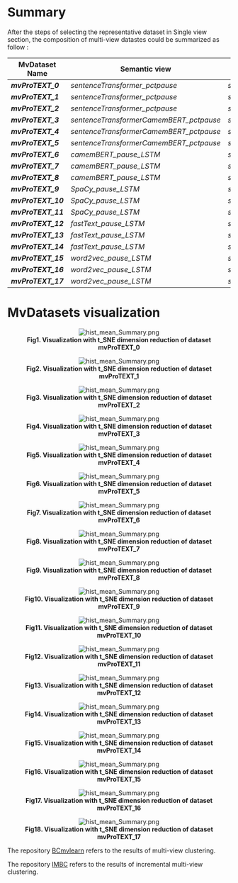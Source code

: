 # Summary
After the steps of selecting the representative dataset in Single view section, the composition of multi-view datastes could be summarized as follow :

| MvDataset Name        | Semantic view                           | Static view   | Linguistic view        |
| --------------------- | --------------------------------------- | ------------- | ---------------------- |
| **_mvProTEXT_0_**     | _sentenceTransformer_pctpause_          |  _statistic_  | _camemBERT_pause_LSTM_ |
| **_mvProTEXT_1_**     | _sentenceTransformer_pctpause_          |  _statistic_  | _fastText_pause_LSTM_  |
| **_mvProTEXT_2_**     | _sentenceTransformer_pctpause_          |  _statistic_  | _word2vec_pause_LSTM_  | 
| **_mvProTEXT_3_**     | _sentenceTransformerCamemBERT_pctpause_ |  _statistic_  | _camemBERT_pause_LSTM_ |
| **_mvProTEXT_4_**     | _sentenceTransformerCamemBERT_pctpause_ |  _statistic_  | _fastText_pause_LSTM_  |
| **_mvProTEXT_5_**     | _sentenceTransformerCamemBERT_pctpause_ |  _statistic_  | _word2vec_pause_LSTM_  | 
| **_mvProTEXT_6_**     | _camemBERT_pause_LSTM_                  |  _statistic_  | _camemBERT_pause_LSTM_ |
| **_mvProTEXT_7_**     | _camemBERT_pause_LSTM_                  |  _statistic_  | _fastText_pause_LSTM_  |
| **_mvProTEXT_8_**     | _camemBERT_pause_LSTM_                  |  _statistic_  | _word2vec_pause_LSTM_  | 
| **_mvProTEXT_9_**     | _SpaCy_pause_LSTM_                      |  _statistic_  | _camemBERT_pause_LSTM_ |
| **_mvProTEXT_10_**    | _SpaCy_pause_LSTM_                      |  _statistic_  | _fastText_pause_LSTM_  |
| **_mvProTEXT_11_**    | _SpaCy_pause_LSTM_                      |  _statistic_  | _word2vec_pause_LSTM_  | 
| **_mvProTEXT_12_**    | _fastText_pause_LSTM_                   |  _statistic_  | _camemBERT_pause_LSTM_ |
| **_mvProTEXT_13_**    | _fastText_pause_LSTM_                   |  _statistic_  | _fastText_pause_LSTM_  |
| **_mvProTEXT_14_**    | _fastText_pause_LSTM_                   |  _statistic_  | _word2vec_pause_LSTM_  | 
| **_mvProTEXT_15_**    | _word2vec_pause_LSTM_                   |  _statistic_  | _camemBERT_pause_LSTM_ |
| **_mvProTEXT_16_**    | _word2vec_pause_LSTM_                   |  _statistic_  | _fastText_pause_LSTM_  |
| **_mvProTEXT_17_**    | _word2vec_pause_LSTM_                   |  _statistic_  | _word2vec_pause_LSTM_  | 

# MvDatasets visualization

<p align="center">
  <img src="./MvDatasets_visualization/mvProTEXT_0_tSNE.png" alt="hist_mean_Summary.png">
  <br>
  <b>Fig1. Visualization with t_SNE dimension reduction of dataset mvProTEXT_0</b>
</p>

<p align="center">
  <img src="./MvDatasets_visualization/mvProTEXT_1_tSNE.png" alt="hist_mean_Summary.png">
  <br>
  <b>Fig2. Visualization with t_SNE dimension reduction of dataset mvProTEXT_1</b>
</p>

<p align="center">
  <img src="./MvDatasets_visualization/mvProTEXT_2_tSNE.png" alt="hist_mean_Summary.png">
  <br>
  <b>Fig3. Visualization with t_SNE dimension reduction of dataset mvProTEXT_2</b>
</p>

<p align="center">
  <img src="./MvDatasets_visualization/mvProTEXT_3_tSNE.png" alt="hist_mean_Summary.png">
  <br>
  <b>Fig4. Visualization with t_SNE dimension reduction of dataset mvProTEXT_3</b>
</p>

<p align="center">
  <img src="./MvDatasets_visualization/mvProTEXT_4_tSNE.png" alt="hist_mean_Summary.png">
  <br>
  <b>Fig5. Visualization with t_SNE dimension reduction of dataset mvProTEXT_4</b>
</p>

<p align="center">
  <img src="./MvDatasets_visualization/mvProTEXT_5_tSNE.png" alt="hist_mean_Summary.png">
  <br>
  <b>Fig6. Visualization with t_SNE dimension reduction of dataset mvProTEXT_5</b>
</p>

<p align="center">
  <img src="./MvDatasets_visualization/mvProTEXT_6_tSNE.png" alt="hist_mean_Summary.png">
  <br>
  <b>Fig7. Visualization with t_SNE dimension reduction of dataset mvProTEXT_6</b>
</p>

<p align="center">
  <img src="./MvDatasets_visualization/mvProTEXT_7_tSNE.png" alt="hist_mean_Summary.png">
  <br>
  <b>Fig8. Visualization with t_SNE dimension reduction of dataset mvProTEXT_7</b>
</p>

<p align="center">
  <img src="./MvDatasets_visualization/mvProTEXT_8_tSNE.png" alt="hist_mean_Summary.png">
  <br>
  <b>Fig9. Visualization with t_SNE dimension reduction of dataset mvProTEXT_8</b>
</p>

<p align="center">
  <img src="./MvDatasets_visualization/mvProTEXT_9_tSNE.png" alt="hist_mean_Summary.png">
  <br>
  <b>Fig10. Visualization with t_SNE dimension reduction of dataset mvProTEXT_9</b>
</p>

<p align="center">
  <img src="./MvDatasets_visualization/mvProTEXT_10_tSNE.png" alt="hist_mean_Summary.png">
  <br>
  <b>Fig11. Visualization with t_SNE dimension reduction of dataset mvProTEXT_10</b>
</p>

<p align="center">
  <img src="./MvDatasets_visualization/mvProTEXT_11_tSNE.png" alt="hist_mean_Summary.png">
  <br>
  <b>Fig12. Visualization with t_SNE dimension reduction of dataset mvProTEXT_11</b>
</p>

<p align="center">
  <img src="./MvDatasets_visualization/mvProTEXT_12_tSNE.png" alt="hist_mean_Summary.png">
  <br>
  <b>Fig13. Visualization with t_SNE dimension reduction of dataset mvProTEXT_12</b>
</p>

<p align="center">
  <img src="./MvDatasets_visualization/mvProTEXT_13_tSNE.png" alt="hist_mean_Summary.png">
  <br>
  <b>Fig14. Visualization with t_SNE dimension reduction of dataset mvProTEXT_13</b>
</p>

<p align="center">
  <img src="./MvDatasets_visualization/mvProTEXT_14_tSNE.png" alt="hist_mean_Summary.png">
  <br>
  <b>Fig15. Visualization with t_SNE dimension reduction of dataset mvProTEXT_14</b>
</p>

<p align="center">
  <img src="./MvDatasets_visualization/mvProTEXT_15_tSNE.png" alt="hist_mean_Summary.png">
  <br>
  <b>Fig16. Visualization with t_SNE dimension reduction of dataset mvProTEXT_15</b>
</p>

<p align="center">
  <img src="./MvDatasets_visualization/mvProTEXT_16_tSNE.png" alt="hist_mean_Summary.png">
  <br>
  <b>Fig17. Visualization with t_SNE dimension reduction of dataset mvProTEXT_16</b>
</p>

<p align="center">
  <img src="./MvDatasets_visualization/mvProTEXT_17_tSNE.png" alt="hist_mean_Summary.png">
  <br>
  <b>Fig18. Visualization with t_SNE dimension reduction of dataset mvProTEXT_17</b>
</p>

The repository <a href="./BCmvlearn/">BCmvlearn</a> refers to the results of multi-view clustering.

The repository <a href="./IMBC/">IMBC</a> refers to the results of incremental multi-view clustering.
